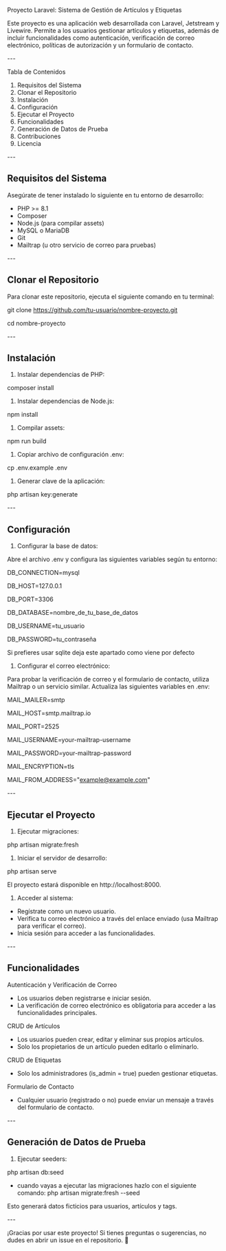 ﻿Proyecto Laravel: Sistema de Gestión de Artículos y Etiquetas

Este proyecto es una aplicación web desarrollada con Laravel, Jetstream y Livewire. Permite a los usuarios gestionar artículos y etiquetas, además de incluir funcionalidades como autenticación, verificación de correo electrónico, políticas de autorización y un formulario de contacto.

\---

Tabla de Contenidos

1. Requisitos del Sistema
1. Clonar el Repositorio
1. Instalación
1. Configuración
1. Ejecutar el Proyecto
1. Funcionalidades
1. Generación de Datos de Prueba
1. Contribuciones
1. Licencia

\---

## Requisitos del Sistema

Asegúrate de tener instalado lo siguiente en tu entorno de desarrollo:

- PHP >= 8.1
- Composer
- Node.js (para compilar assets)
- MySQL o MariaDB
- Git
- Mailtrap (u otro servicio de correo para pruebas)

\---

## Clonar el Repositorio

Para clonar este repositorio, ejecuta el siguiente comando en tu terminal:

git clone https://github.com/tu-usuario/nombre-proyecto.git

cd nombre-proyecto

\---

## Instalación

1. Instalar dependencias de PHP:

composer install

1. Instalar dependencias de Node.js:

npm install

1. Compilar assets:

npm run build

1. Copiar archivo de configuración .env:

cp .env.example .env

1. Generar clave de la aplicación:

php artisan key:generate

\---

## Configuración

1. Configurar la base de datos:

Abre el archivo .env y configura las siguientes variables según tu entorno:

DB\_CONNECTION=mysql

DB\_HOST=127.0.0.1

DB\_PORT=3306

DB\_DATABASE=nombre\_de\_tu\_base\_de\_datos

DB\_USERNAME=tu\_usuario

DB\_PASSWORD=tu\_contraseña

Si prefieres usar sqlite deja este apartado como viene por defecto


1. Configurar el correo electrónico:

Para probar la verificación de correo y el formulario de contacto, utiliza Mailtrap o un servicio similar. Actualiza las siguientes variables en .env:

MAIL\_MAILER=smtp

MAIL\_HOST=smtp.mailtrap.io

MAIL\_PORT=2525

MAIL\_USERNAME=your-mailtrap-username

MAIL\_PASSWORD=your-mailtrap-password

MAIL\_ENCRYPTION=tls

MAIL\_FROM\_ADDRESS="example@example.com"

\---

## Ejecutar el Proyecto

1. Ejecutar migraciones:

php artisan migrate:fresh

1. Iniciar el servidor de desarrollo:

php artisan serve

El proyecto estará disponible en http://localhost:8000.

1. Acceder al sistema:
- Regístrate como un nuevo usuario.
- Verifica tu correo electrónico a través del enlace enviado (usa Mailtrap para verificar el correo).
- Inicia sesión para acceder a las funcionalidades.

\---

## Funcionalidades

Autenticación y Verificación de Correo

- Los usuarios deben registrarse e iniciar sesión.
- La verificación de correo electrónico es obligatoria para acceder a las funcionalidades principales.

CRUD de Artículos

- Los usuarios pueden crear, editar y eliminar sus propios artículos.
- Solo los propietarios de un artículo pueden editarlo o eliminarlo.

CRUD de Etiquetas

- Solo los administradores (is\_admin = true) pueden gestionar etiquetas.

Formulario de Contacto

- Cualquier usuario (registrado o no) puede enviar un mensaje a través del formulario de contacto.

\---

## Generación de Datos de Prueba

1. Ejecutar seeders:

php artisan db:seed

- cuando vayas a ejecutar las migraciones hazlo con el siguiente comando: php artisan migrate:fresh --seed

Esto generará datos ficticios para usuarios, artículos y tags.

\---

¡Gracias por usar este proyecto! Si tienes preguntas o sugerencias, no dudes en abrir un issue en el repositorio. 🚀
